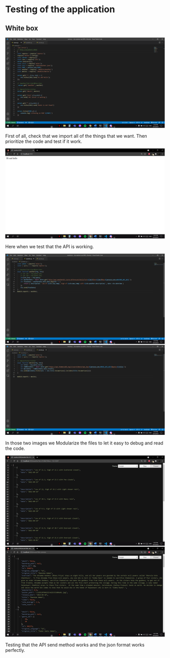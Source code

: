 # Testing of the application

## White box

![image](./img/Screenshot_1.png)

First of all, check that we import all of the things that we want. Then prioritize the code and test if it work.

![image](./img/Screenshot_4.png)

Here when we test that the API is working.

![image](./img/Screenshot_2.png)
![image](./img/Screenshot_3.png)

In those two images we Modularize the files to let it easy to debug and read the code.

![image](./img/Screenshot_5.png)
![image](./img/Screenshot_6.png)

Testing that the API send method works and the json format works perfectly.